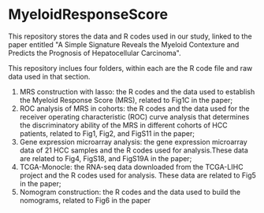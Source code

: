 # MyeloidResponseScore

This repository stores the data and R codes used in our study, linked to the paper entitled "A Simple Signature Reveals the Myeloid Contexture and Predicts the Prognosis of Hepatocellular Carcinoma".

This repository inclues four folders, within each are the R code file and raw data used in that section. 

1. MRS construction with lasso: the R codes and the data used to establish the Myeloid Response Score (MRS), related to Fig1C in the paper;
2. ROC analysis of MRS in cohorts: the R codes and the data used for the receiver operating characteristic (ROC) curve analysis that determines the discriminatory ability of the MRS in different cohorts of HCC patients, related to Fig1, Fig2, and FigS11 in the paper;
3. Gene expression microarray analysis: the gene expression microarray data of 21 HCC samples and the R codes used for analysis.These data are related to Fig4, FigS18, and FigS19A in the paper;
4. TCGA-Monocle: the RNA-seq data downloaded from the TCGA-LIHC project and the R codes used for analysis. These data are related to Fig5 in the paper;
5. Nomogram construction: the R codes and the data used to build the nomograms, related to Fig6 in the paper
